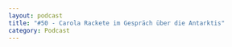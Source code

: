 ```yaml
---
layout: podcast
title: "#50 - Carola Rackete im Gespräch über die Antarktis"
category: Podcast
---
```


<p><script class="podigee-podcast-player" src="https://cdn.podigee.com/podcast-player/javascripts/podigee-podcast-player.js" data-configuration="https://interviews-4-future.podigee.io/50-i4f/embed?context=external"></script></p>
